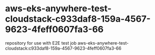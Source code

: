 # aws-eks-anywhere-test-cloudstack-c933daf8-159a-4567-9623-4feff0607fa3-66
repository for use with E2E test job aws-eks-anywhere-test-cloudstack:c933daf8-159a-4567-9623-4feff0607fa3-66
